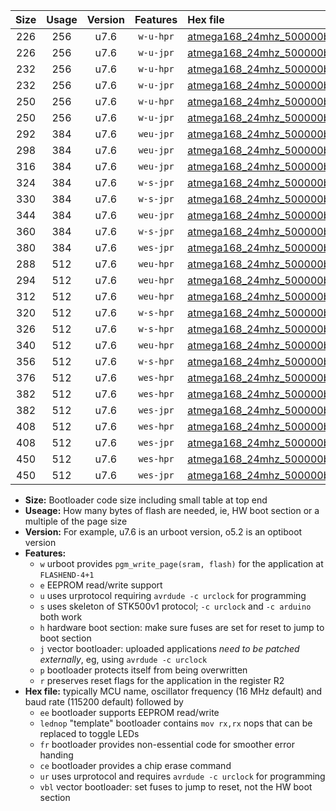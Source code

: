 |Size|Usage|Version|Features|Hex file|
|:-:|:-:|:-:|:-:|:--|
|226|256|u7.6|`w-u-hpr`|[atmega168_24mhz_500000bps_ur.hex](https://raw.githubusercontent.com/stefanrueger/urboot/main//atmega168_24mhz_500000bps_ur.hex)|
|226|256|u7.6|`w-u-jpr`|[atmega168_24mhz_500000bps_ur_vbl.hex](https://raw.githubusercontent.com/stefanrueger/urboot/main//atmega168_24mhz_500000bps_ur_vbl.hex)|
|232|256|u7.6|`w-u-hpr`|[atmega168_24mhz_500000bps_lednop_ur.hex](https://raw.githubusercontent.com/stefanrueger/urboot/main//atmega168_24mhz_500000bps_lednop_ur.hex)|
|232|256|u7.6|`w-u-jpr`|[atmega168_24mhz_500000bps_lednop_ur_vbl.hex](https://raw.githubusercontent.com/stefanrueger/urboot/main//atmega168_24mhz_500000bps_lednop_ur_vbl.hex)|
|250|256|u7.6|`w-u-hpr`|[atmega168_24mhz_500000bps_lednop_fr_ur.hex](https://raw.githubusercontent.com/stefanrueger/urboot/main//atmega168_24mhz_500000bps_lednop_fr_ur.hex)|
|250|256|u7.6|`w-u-jpr`|[atmega168_24mhz_500000bps_lednop_fr_ur_vbl.hex](https://raw.githubusercontent.com/stefanrueger/urboot/main//atmega168_24mhz_500000bps_lednop_fr_ur_vbl.hex)|
|292|384|u7.6|`weu-jpr`|[atmega168_24mhz_500000bps_ee_ur_vbl.hex](https://raw.githubusercontent.com/stefanrueger/urboot/main//atmega168_24mhz_500000bps_ee_ur_vbl.hex)|
|298|384|u7.6|`weu-jpr`|[atmega168_24mhz_500000bps_ee_lednop_ur_vbl.hex](https://raw.githubusercontent.com/stefanrueger/urboot/main//atmega168_24mhz_500000bps_ee_lednop_ur_vbl.hex)|
|316|384|u7.6|`weu-jpr`|[atmega168_24mhz_500000bps_ee_lednop_fr_ur_vbl.hex](https://raw.githubusercontent.com/stefanrueger/urboot/main//atmega168_24mhz_500000bps_ee_lednop_fr_ur_vbl.hex)|
|324|384|u7.6|`w-s-jpr`|[atmega168_24mhz_500000bps_vbl.hex](https://raw.githubusercontent.com/stefanrueger/urboot/main//atmega168_24mhz_500000bps_vbl.hex)|
|330|384|u7.6|`w-s-jpr`|[atmega168_24mhz_500000bps_lednop_vbl.hex](https://raw.githubusercontent.com/stefanrueger/urboot/main//atmega168_24mhz_500000bps_lednop_vbl.hex)|
|344|384|u7.6|`weu-jpr`|[atmega168_24mhz_500000bps_ee_lednop_fr_ce_ur_vbl.hex](https://raw.githubusercontent.com/stefanrueger/urboot/main//atmega168_24mhz_500000bps_ee_lednop_fr_ce_ur_vbl.hex)|
|360|384|u7.6|`w-s-jpr`|[atmega168_24mhz_500000bps_lednop_fr_vbl.hex](https://raw.githubusercontent.com/stefanrueger/urboot/main//atmega168_24mhz_500000bps_lednop_fr_vbl.hex)|
|380|384|u7.6|`wes-jpr`|[atmega168_24mhz_500000bps_ee_vbl.hex](https://raw.githubusercontent.com/stefanrueger/urboot/main//atmega168_24mhz_500000bps_ee_vbl.hex)|
|288|512|u7.6|`weu-hpr`|[atmega168_24mhz_500000bps_ee_ur.hex](https://raw.githubusercontent.com/stefanrueger/urboot/main//atmega168_24mhz_500000bps_ee_ur.hex)|
|294|512|u7.6|`weu-hpr`|[atmega168_24mhz_500000bps_ee_lednop_ur.hex](https://raw.githubusercontent.com/stefanrueger/urboot/main//atmega168_24mhz_500000bps_ee_lednop_ur.hex)|
|312|512|u7.6|`weu-hpr`|[atmega168_24mhz_500000bps_ee_lednop_fr_ur.hex](https://raw.githubusercontent.com/stefanrueger/urboot/main//atmega168_24mhz_500000bps_ee_lednop_fr_ur.hex)|
|320|512|u7.6|`w-s-hpr`|[atmega168_24mhz_500000bps.hex](https://raw.githubusercontent.com/stefanrueger/urboot/main//atmega168_24mhz_500000bps.hex)|
|326|512|u7.6|`w-s-hpr`|[atmega168_24mhz_500000bps_lednop.hex](https://raw.githubusercontent.com/stefanrueger/urboot/main//atmega168_24mhz_500000bps_lednop.hex)|
|340|512|u7.6|`weu-hpr`|[atmega168_24mhz_500000bps_ee_lednop_fr_ce_ur.hex](https://raw.githubusercontent.com/stefanrueger/urboot/main//atmega168_24mhz_500000bps_ee_lednop_fr_ce_ur.hex)|
|356|512|u7.6|`w-s-hpr`|[atmega168_24mhz_500000bps_lednop_fr.hex](https://raw.githubusercontent.com/stefanrueger/urboot/main//atmega168_24mhz_500000bps_lednop_fr.hex)|
|376|512|u7.6|`wes-hpr`|[atmega168_24mhz_500000bps_ee.hex](https://raw.githubusercontent.com/stefanrueger/urboot/main//atmega168_24mhz_500000bps_ee.hex)|
|382|512|u7.6|`wes-hpr`|[atmega168_24mhz_500000bps_ee_lednop.hex](https://raw.githubusercontent.com/stefanrueger/urboot/main//atmega168_24mhz_500000bps_ee_lednop.hex)|
|382|512|u7.6|`wes-jpr`|[atmega168_24mhz_500000bps_ee_lednop_vbl.hex](https://raw.githubusercontent.com/stefanrueger/urboot/main//atmega168_24mhz_500000bps_ee_lednop_vbl.hex)|
|408|512|u7.6|`wes-hpr`|[atmega168_24mhz_500000bps_ee_lednop_fr.hex](https://raw.githubusercontent.com/stefanrueger/urboot/main//atmega168_24mhz_500000bps_ee_lednop_fr.hex)|
|408|512|u7.6|`wes-jpr`|[atmega168_24mhz_500000bps_ee_lednop_fr_vbl.hex](https://raw.githubusercontent.com/stefanrueger/urboot/main//atmega168_24mhz_500000bps_ee_lednop_fr_vbl.hex)|
|450|512|u7.6|`wes-hpr`|[atmega168_24mhz_500000bps_ee_lednop_fr_ce.hex](https://raw.githubusercontent.com/stefanrueger/urboot/main//atmega168_24mhz_500000bps_ee_lednop_fr_ce.hex)|
|450|512|u7.6|`wes-jpr`|[atmega168_24mhz_500000bps_ee_lednop_fr_ce_vbl.hex](https://raw.githubusercontent.com/stefanrueger/urboot/main//atmega168_24mhz_500000bps_ee_lednop_fr_ce_vbl.hex)|

- **Size:** Bootloader code size including small table at top end
- **Useage:** How many bytes of flash are needed, ie, HW boot section or a multiple of the page size
- **Version:** For example, u7.6 is an urboot version, o5.2 is an optiboot version
- **Features:**
  + `w` urboot provides `pgm_write_page(sram, flash)` for the application at `FLASHEND-4+1`
  + `e` EEPROM read/write support
  + `u` uses urprotocol requiring `avrdude -c urclock` for programming
  + `s` uses skeleton of STK500v1 protocol; `-c urclock` and `-c arduino` both work
  + `h` hardware boot section: make sure fuses are set for reset to jump to boot section
  + `j` vector bootloader: uploaded applications *need to be patched externally*, eg, using `avrdude -c urclock`
  + `p` bootloader protects itself from being overwritten
  + `r` preserves reset flags for the application in the register R2
- **Hex file:** typically MCU name, oscillator frequency (16 MHz default) and baud rate (115200 default) followed by
  + `ee` bootloader supports EEPROM read/write
  + `lednop` "template" bootloader contains `mov rx,rx` nops that can be replaced to toggle LEDs
  + `fr` bootloader provides non-essential code for smoother error handing
  + `ce` bootloader provides a chip erase command
  + `ur` uses urprotocol and requires `avrdude -c urclock` for programming
  + `vbl` vector bootloader: set fuses to jump to reset, not the HW boot section
